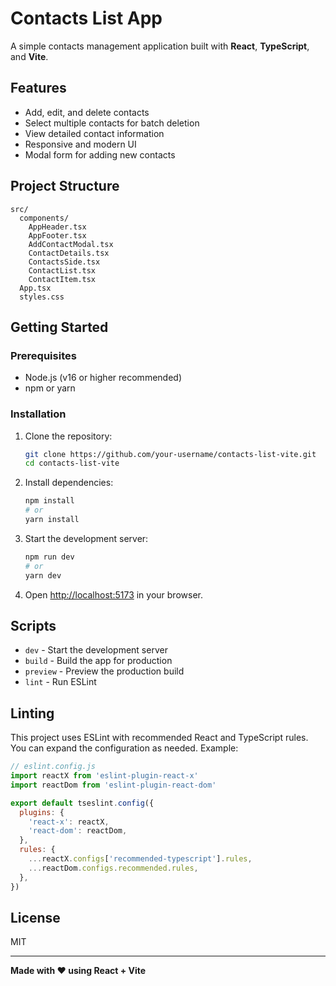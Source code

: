 # Contacts List App

A simple contacts management application built with **React**, **TypeScript**, and **Vite**.

## Features

- Add, edit, and delete contacts
- Select multiple contacts for batch deletion
- View detailed contact information
- Responsive and modern UI
- Modal form for adding new contacts

## Project Structure

```
src/
  components/
    AppHeader.tsx
    AppFooter.tsx
    AddContactModal.tsx
    ContactDetails.tsx
    ContactsSide.tsx
    ContactList.tsx
    ContactItem.tsx
  App.tsx
  styles.css
```

## Getting Started

### Prerequisites

- Node.js (v16 or higher recommended)
- npm or yarn

### Installation

1. Clone the repository:
    ```sh
    git clone https://github.com/your-username/contacts-list-vite.git
    cd contacts-list-vite
    ```

2. Install dependencies:
    ```sh
    npm install
    # or
    yarn install
    ```

3. Start the development server:
    ```sh
    npm run dev
    # or
    yarn dev
    ```

4. Open [http://localhost:5173](http://localhost:5173) in your browser.

## Scripts

- `dev` - Start the development server
- `build` - Build the app for production
- `preview` - Preview the production build
- `lint` - Run ESLint

## Linting

This project uses ESLint with recommended React and TypeScript rules. You can expand the configuration as needed. Example:

```js
// eslint.config.js
import reactX from 'eslint-plugin-react-x'
import reactDom from 'eslint-plugin-react-dom'

export default tseslint.config({
  plugins: {
    'react-x': reactX,
    'react-dom': reactDom,
  },
  rules: {
    ...reactX.configs['recommended-typescript'].rules,
    ...reactDom.configs.recommended.rules,
  },
})
```

## License

MIT

---

**Made with ❤️ using React + Vite**
